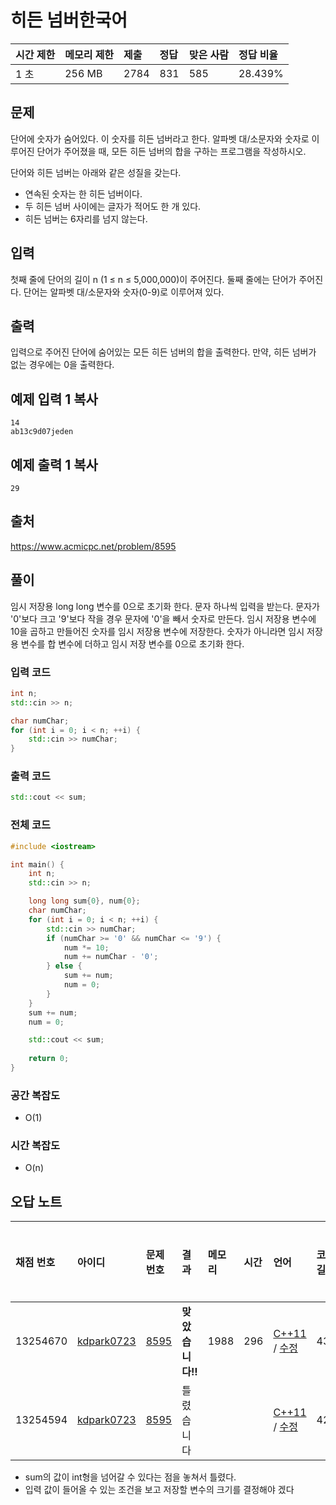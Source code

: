 # 히든 넘버한국어   

| 시간 제한 | 메모리 제한 | 제출 | 정답 | 맞은 사람 | 정답 비율 |
| :-------- | :---------- | :--- | :--- | :-------- | :-------- |
| 1 초      | 256 MB      | 2784 | 831  | 585       | 28.439%   |

## 문제

단어에 숫자가 숨어있다. 이 숫자를 히든 넘버라고 한다. 알파벳 대/소문자와 숫자로 이루어진 단어가 주어졌을 때, 모든 히든 넘버의 합을 구하는 프로그램을 작성하시오.

단어와 히든 넘버는 아래와 같은 성질을 갖는다.

- 연속된 숫자는 한 히든 넘버이다.
- 두 히든 넘버 사이에는 글자가 적어도 한 개 있다.
- 히든 넘버는 6자리를 넘지 않는다.

## 입력

첫째 줄에 단어의 길이 n (1 ≤ n ≤ 5,000,000)이 주어진다. 둘째 줄에는 단어가 주어진다. 단어는 알파벳 대/소문자와 숫자(0-9)로 이루어져 있다. 

## 출력

입력으로 주어진 단어에 숨어있는 모든 히든 넘버의 합을 출력한다. 만약, 히든 넘버가 없는 경우에는 0을 출력한다.



## 예제 입력 1 복사

```
14
ab13c9d07jeden
```

## 예제 출력 1 복사

```
29
```



## 출처

<https://www.acmicpc.net/problem/8595>



## 풀이

임시 저장용 long long 변수를 0으로 초기화 한다. 문자 하나씩 입력을 받는다. 문자가 '0'보다 크고 '9'보다 작을 경우 문자에 '0'을 빼서 숫자로 만든다. 임시 저장용 변수에 10을 곱하고 만들어진 숫자를 임시 저장용 변수에 저장한다. 숫자가 아니라면 임시 저장용 변수를 합 변수에 더하고 임시 저장 변수를 0으로 초기화 한다.

### 입력 코드

```c++
int n;
std::cin >> n;

char numChar;
for (int i = 0; i < n; ++i) {
    std::cin >> numChar;
}
```



### 출력 코드

```c++
std::cout << sum;
```



### 전체 코드

```c++
#include <iostream>

int main() {
    int n;
    std::cin >> n;

    long long sum{0}, num{0};
    char numChar;
    for (int i = 0; i < n; ++i) {
        std::cin >> numChar;
        if (numChar >= '0' && numChar <= '9') {
            num *= 10;
            num += numChar - '0';
        } else {
            sum += num;
            num = 0;
        }
    }
    sum += num;
    num = 0;

    std::cout << sum;
    
    return 0;
}
```



### 공간 복잡도

- O(1)

### 시간 복잡도

- O(n)



## 오답 노트

| 채점 번호 | 아이디                                                | 문제 번호                                    | 결과             | 메모리 | 시간 | 언어                                                         | 코드 길이 | 제출한 시간                                                  |
| :-------- | :---------------------------------------------------- | :------------------------------------------- | :--------------- | :----- | :--- | :----------------------------------------------------------- | :-------- | :----------------------------------------------------------- |
| 13254670  | [kdpark0723](https://www.acmicpc.net/user/kdpark0723) | [8595](https://www.acmicpc.net/problem/8595) | **맞았습니다!!** | 1988   | 296  | [C++11](https://www.acmicpc.net/source/13254670) / [수정](https://www.acmicpc.net/submit/8595/13254670) | 431       | [1분 전](https://www.acmicpc.net/status?user_id=kdpark0723&problem_id=8595&from_mine=1#) |
| 13254594  | [kdpark0723](https://www.acmicpc.net/user/kdpark0723) | [8595](https://www.acmicpc.net/problem/8595) | 틀렸습니다       |        |      | [C++11](https://www.acmicpc.net/source/13254594) / [수정](https://www.acmicpc.net/submit/8595/13254594) | 426       | [6분 전](https://www.acmicpc.net/status?user_id=kdpark0723&problem_id=8595&from_mine=1#) |

- sum의 값이 int형을 넘어갈 수 있다는 점을 놓쳐서 틀렸다.
- 입력 값이 들어올 수 있는 조건을 보고 저장할 변수의 크기를 결정해야 겠다